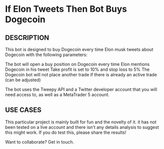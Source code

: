 # If Elon Tweets Then Bot Buys Dogecoin

## DESCRIPTION

This bot is designed to buy Dogecoin every time Elon musk tweets about Dogecoin with the following parameters:

The bot will open a buy position on Dogecoin every time Elon mentions Dogecoin in his tweet
Take profit is set to 10% and stop loss to 5%
The Dogecoin bot will not place another trade if there is already an active trade (can be adjusted) 

The bot uses the Tweepy API and a Twitter developer account that you will need access to, as well as a MetaTrader 5 account.

## USE CASES

This particular project is mainly built for fun and the novelty of it. it has not been tested on a live account and there isn't any details analysis to suggest this might work. 
If you do test this, please share the results!

Want to collaborate? Get in touch.
